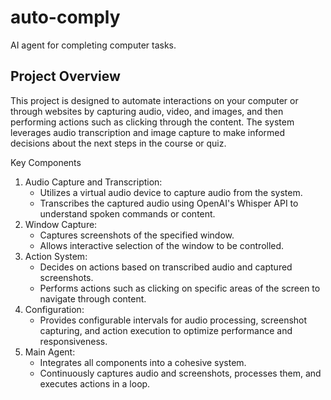 # auto-comply
AI agent for completing computer tasks.

## Project Overview
This project is designed to automate interactions on your computer or through websites by capturing audio, video, and images, and then performing actions such as clicking through the content. The system leverages audio transcription and image capture to make informed decisions about the next steps in the course or quiz.

Key Components
1. Audio Capture and Transcription:
   - Utilizes a virtual audio device to capture audio from the system.
   - Transcribes the captured audio using OpenAI's Whisper API to understand spoken commands or content.
2. Window Capture:
   - Captures screenshots of the specified window.
   - Allows interactive selection of the window to be controlled.
3. Action System:
   - Decides on actions based on transcribed audio and captured screenshots.
   - Performs actions such as clicking on specific areas of the screen to navigate through content.
4. Configuration:
   - Provides configurable intervals for audio processing, screenshot capturing, and action execution to optimize performance and responsiveness.
5. Main Agent:
   - Integrates all components into a cohesive system.
   - Continuously captures audio and screenshots, processes them, and executes actions in a loop.

